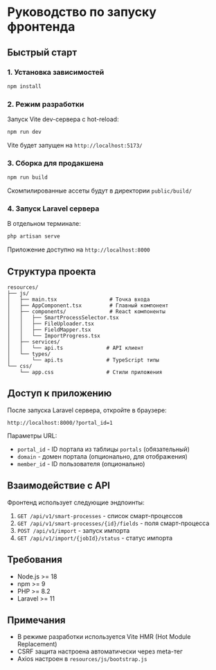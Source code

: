 # Руководство по запуску фронтенда

## Быстрый старт

### 1. Установка зависимостей

```bash
npm install
```

### 2. Режим разработки

Запуск Vite dev-сервера с hot-reload:

```bash
npm run dev
```

Vite будет запущен на `http://localhost:5173/`

### 3. Сборка для продакшена

```bash
npm run build
```

Скомпилированные ассеты будут в директории `public/build/`

### 4. Запуск Laravel сервера

В отдельном терминале:

```bash
php artisan serve
```

Приложение доступно на `http://localhost:8000`

## Структура проекта

```text
resources/
├── js/
│   ├── main.tsx                 # Точка входа
│   ├── AppComponent.tsx         # Главный компонент
│   ├── components/              # React компоненты
│   │   ├── SmartProcessSelector.tsx
│   │   ├── FileUploader.tsx
│   │   ├── FieldMapper.tsx
│   │   └── ImportProgress.tsx
│   ├── services/
│   │   └── api.ts              # API клиент
│   └── types/
│       └── api.ts              # TypeScript типы
└── css/
    └── app.css                 # Стили приложения
```

## Доступ к приложению

После запуска Laravel сервера, откройте в браузере:

```text
http://localhost:8000/?portal_id=1
```

Параметры URL:

- `portal_id` - ID портала из таблицы `portals` (обязательный)
- `domain` - домен портала (опционально, для отображения)
- `member_id` - ID пользователя (опционально)

## Взаимодействие с API

Фронтенд использует следующие эндпоинты:

1. `GET /api/v1/smart-processes` - список смарт-процессов
2. `GET /api/v1/smart-processes/{id}/fields` - поля смарт-процесса
3. `POST /api/v1/import` - запуск импорта
4. `GET /api/v1/import/{jobId}/status` - статус импорта

## Требования

- Node.js >= 18
- npm >= 9
- PHP >= 8.2
- Laravel >= 11

## Примечания

- В режиме разработки используется Vite HMR (Hot Module Replacement)
- CSRF защита настроена автоматически через meta-тег
- Axios настроен в `resources/js/bootstrap.js`
